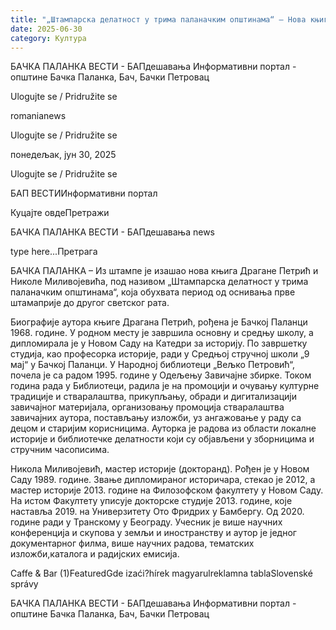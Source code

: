 ```yaml
---
title: "„Штампарска делатност у трима паланачким општинама“ – Нова књига Драгане Петрић и Николе Миливојевића"
date: 2025-06-30
category: Култура
---
```


БАЧКА ПАЛАНКА ВЕСТИ - БАПдешавања Информативни портал - општине Бачка Паланка, Бач, Бачки Петровац

Ulogujte se / Pridružite se

romanianews

Ulogujte se / Pridružite se

понедељак, јун 30, 2025

Ulogujte se / Pridružite se

БАП ВЕСТИИнформативни портал

Куцајте овдеПретражи

БАЧКА ПАЛАНКА ВЕСТИ - БАПдешавања news

type here...Претрага

БАЧКА ПАЛАНКА – Из штампе је изашао нова књига Драгане Петрић и Николе Миливојевића, под називом „Штампарска делатност у трима паланачким општинама“, која обухвата период од оснивања прве штамаприје до другог светског рата.

Биографије аутора књиге
Драгана Петрић, рођена је Бачкој Паланци 1968. године. У родном месту је завршила основну и средњу школу, а дипломирала је у Новом Саду на Катедри за историју. По завршетку студија, као професорка историје, ради у Средњој стручној школи „9 мај“ у Бачкој Паланци.
У Народној библиотеци „Вељко Петровић“, почела је са радом 1995. године у Одељењу Завичајне збирке. Током година рада у Библиотеци, радила је на промоцији и очувању културне традиције и стваралаштва, прикупљању, обради и дигитализацији завичајног материјала, организовању промоција стваралаштва завичајних аутора, постављању изложби, уз ангажовање у раду са децом и старијим корисницима. Ауторка је радова из области локалне историје и библиотечке делатности који су објављени у зборницима и стручним часописима.


Никола Миливојевић, мастер историје (докторанд). Рођен је у Новом Саду 1989. године. Звање дипломираног историчара, стекао је 2012, а мастер историје 2013. године на Филозофском факултету у Новом Саду. На истом Факултету уписује докторске студије 2013. године, које наставља 2019. на Универзитету Ото Фридрих у Бамбергу. Од 2020. године ради у Транскому у Београду. Учесник је више научних конференција и скупова у земљи и иностранству и аутор је једног документарног филма, више научних радова, тематских изложби,каталога и радијских емисија.

Caffe & Bar (1)FeaturedGde izaći?hírek magyarulreklamna tablaSlovenské správy

БАЧКА ПАЛАНКА ВЕСТИ - БАПдешавања Информативни портал - општине Бачка Паланка, Бач, Бачки Петровац
